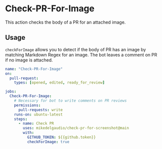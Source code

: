 # Check-PR-For-Image

This action checks the body of a PR for an attached image.

## Usage

`checkForImage` allows you to detect if the body of PR has an image by matching Markdown Regex for an image. The bot leaves a comment on PR if no image is attached.

```yaml
name: "Check-PR-For-Image"
on:
  pull-request:
    types: [opened, edited, ready_for_review]

jobs:
  Check-PR-For-Image:
    # Necessary for bot to write comments on PR reviews
    permissions:
      pull-requests: write
    runs-on: ubuntu-latest
    steps:
      - name: Check PR
        uses: mikedelgaudio/check-pr-for-screenshot@main
        with:
          GITHUB_TOKEN: ${{github.token}}
          checkForImage: true
```
